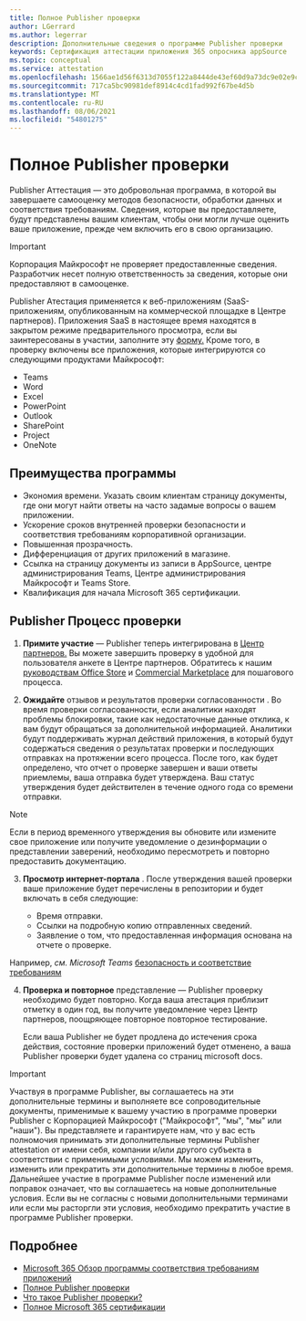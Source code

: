 ```yaml
---
title: Полное Publisher проверки
author: LGerrard
ms.author: legerrar
description: Дополнительные сведения о программе Publisher проверки
keywords: Сертификация аттестации приложения 365 опросника appSource
ms.topic: conceptual
ms.service: attestation
ms.openlocfilehash: 1566ae1d56f6313d7055f122a8444de43ef60d9a73dc9e02e9cb2b1b86ae5a7c
ms.sourcegitcommit: 717ca5bc90981def8914c4cd1fad992f67be4d5b
ms.translationtype: MT
ms.contentlocale: ru-RU
ms.lasthandoff: 08/06/2021
ms.locfileid: "54801275"
---
```

# <a name="complete-publisher-attestation"></a>Полное Publisher проверки

Publisher Аттестация — это добровольная программа, в которой вы завершаете самооценку методов безопасности, обработки данных и соответствия требованиям. Сведения, которые вы предоставляете, будут представлены вашим клиентам, чтобы они могли лучше оценить ваше приложение, прежде чем включить его в свою организацию. 

> [!IMPORTANT]
> Корпорация Майкрософт не проверяет предоставленные сведения. Разработчик несет полную ответственность за сведения, которые они предоставляют в самооценке. 

Publisher Атестация применяется к веб-приложениям (SaaS-приложениям, опубликованным на коммерческой площадке в Центре партнеров). Приложения SaaS в настоящее время находятся в закрытом режиме предварительного просмотра, если вы заинтересованы в участии, заполните эту [форму.](https://customervoice.microsoft.com/Pages/ResponsePage.aspx?id=v4j5cvGGr0GRqy180BHbR4cf3qxCU_RNtqjCSalFdSFUNDMzTVJKR0wzTEJRSFJVSk9OQUlOV0RJSyQlQCN0PWcu) Кроме того, в проверку включены все приложения, которые интегрируются со следующими продуктами Майкрософт:
- Teams
- Word
- Excel
- PowerPoint 
- Outlook
- SharePoint
- Project
- OneNote


## <a name="program-benefits"></a>Преимущества программы
- Экономия времени. Указать своим клиентам страницу документы, где они могут найти ответы на часто задамые вопросы о вашем приложении. 
- Ускорение сроков внутренней проверки безопасности и соответствия требованиям корпоративной организации.
- Повышенная прозрачность.
- Дифференциация от других приложений в магазине. 
- Ссылка на страницу документы из записи в AppSource, центре администрирования Teams, Центре администрирования Майкрософт и Teams Store. 
- Квалификация для начала Microsoft 365 сертификации.
 

## <a name="publisher-attestation-process"></a>Publisher Процесс проверки

1. **Примите участие** — Publisher теперь интегрирована в [Центр партнеров.](https://partner.microsoft.com) Вы можете завершить проверку в удобной для пользователя анкете в Центре партнеров. Обратитесь к нашим [руководствам Office Store](https://docs.microsoft.com/microsoft-365-app-certification/docs/userguide) и [Commercial Marketplace](https://docs.microsoft.com/en-us/microsoft-365-app-certification/docs/saasuserguide) для пошагового процесса.

2. **Ожидайте** отзывов и результатов проверки согласованности . Во время проверки согласованности, если аналитики находят проблемы блокировки, такие как недостаточные данные отклика, к вам будут обращаться за дополнительной информацией. Аналитики будут поддерживать журнал действий приложения, в который будут содержаться сведения о результатах проверки и последующих отправках на протяжении всего процесса. После того, как будет определено, что отчет о проверке завершен и ваши ответы приемлемы, ваша отправка будет утверждена. Ваш статус утверждения будет действителен в течение одного года со времени отправки.

> [!NOTE]
> Если в период временного утверждения вы обновите или измените свое приложение или получите уведомление о дезинформации о представлении заверений, необходимо пересмотреть и повторно предоставить документацию.

3. **Просмотр интернет-портала** . После утверждения вашей проверки ваше приложение будет перечислены в репозитории и будет включать в себя следующие:

   - Время отправки.
   - Ссылки на подробную копию отправленных сведений.
   - Заявление о том, что предоставленная информация основана на отчете о проверке.

Например, *см. Microsoft Teams* [безопасность и соответствие требованиям](../teams/teams-apps.md)

4. **Проверка и повторное** представление — Publisher проверку необходимо будет повторно. Когда ваша атестация приблизит отметку в один год, вы получите уведомление через Центр партнеров, поощряющее повторное повторное тестирование. 

   Если ваша Publisher не будет продлена до истечения срока действия, состояние проверки приложений будет отменено, а ваша Publisher проверки будет удалена со страниц microsoft docs. 

>[!IMPORTANT]
>Участвуя в программе Publisher, вы соглашаетесь на эти дополнительные термины и выполняете все сопроводительные документы, применимые к вашему участию в программе проверки Publisher с Корпорацией Майкрософт ("Майкрософт", "мы", "мы" или "наши"). Вы представляете и гарантируете нам, что у вас есть полномочия принимать эти дополнительные термины Publisher attestation от имени себя, компании и/или другого субъекта в соответствии с применимыми условиями. Мы можем изменить, изменить или прекратить эти дополнительные термины в любое время. Дальнейшее участие в программе Publisher после изменений или поправок означает, что вы соглашаетесь на новые дополнительные условия. Если вы не согласны с новыми дополнительными терминами или если мы расторгли эти условия, необходимо прекратить участие в программе Publisher проверки.

## <a name="learn-more"></a>Подробнее

* [Microsoft 365 Обзор программы соответствия требованиям приложений](~/overview.md)  
* [Полное Publisher проверки](https://docs.microsoft.com/azure/active-directory/develop/mark-app-as-publisher-verified)  
* [Что такое Publisher проверки?](~/docs/enterprise-app-attestation-guide.md)  
* [Полное Microsoft 365 сертификации](~/docs/certification.md)
